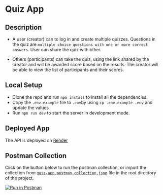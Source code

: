 # Quiz App

## Description
- A user (creator) can to log in and create multiple quizzes. Questions in the quiz are `multiple choice questions with one or more correct answers`. User can share the quiz with other.

- Others (participants) can take the quiz, using the link shared by the creator and will be awarded score based on the results. The creator will be able to view the list of participants and their scores.


## Local Setup
- Clone the repo and run `npm install` to install all the dependencies.
- Copy the `.env.example` file to `.env`by using `cp .env.example .env` and update the values
- Run `npm run dev` to start the server in development mode.

## Deployed App
The API is deployed on [Render](https://quiz-app-2f1s.onrender.com/)

## Postman Collection
Click on the button below to run the postman collection, or import the collection from [`quiz-app.postman_collection.json`](./quiz%20app.postman_collection.json) file in the root directory of the project.

[![Run in Postman](https://run.pstmn.io/button.svg)](https://app.getpostman.com/run-collection/20980024-68d8ff20-581d-4786-ab16-88bb3ac75350?action=collection%2Ffork&source=rip_markdown&collection-url=entityId%3D20980024-68d8ff20-581d-4786-ab16-88bb3ac75350%26entityType%3Dcollection%26workspaceId%3D1c687d97-092e-4c07-b900-d7384e10b729)
